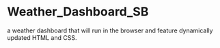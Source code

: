 # Weather_Dashboard_SB
 a weather dashboard that will run in the browser and feature dynamically updated HTML and CSS.
